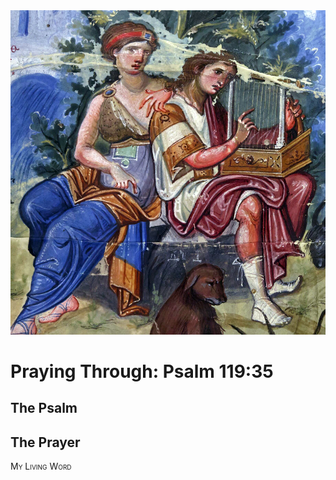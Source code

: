 <img class="intro-right" src="art-paris-psalter.jpg">

<style>
  li {list-style-type: none;}
  p + ul {
    margin-top: -18px;
}
</style>

# Praying Through: Psalm 119:35

## The Psalm

## The Prayer

<div style="font-variant: small-caps;">
My Living Word
</div>
